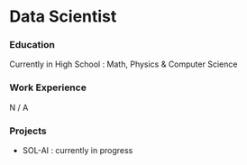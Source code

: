 # Data Scientist

### Education

Currently in High School  : Math, Physics & Computer Science

### Work Experience

N / A

### Projects

 - SOL-AI : currently in progress
